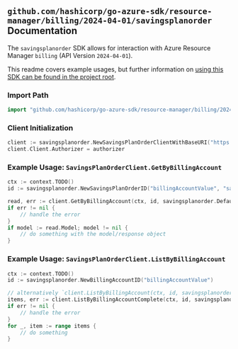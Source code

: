 
## `github.com/hashicorp/go-azure-sdk/resource-manager/billing/2024-04-01/savingsplanorder` Documentation

The `savingsplanorder` SDK allows for interaction with Azure Resource Manager `billing` (API Version `2024-04-01`).

This readme covers example usages, but further information on [using this SDK can be found in the project root](https://github.com/hashicorp/go-azure-sdk/tree/main/docs).

### Import Path

```go
import "github.com/hashicorp/go-azure-sdk/resource-manager/billing/2024-04-01/savingsplanorder"
```


### Client Initialization

```go
client := savingsplanorder.NewSavingsPlanOrderClientWithBaseURI("https://management.azure.com")
client.Client.Authorizer = authorizer
```


### Example Usage: `SavingsPlanOrderClient.GetByBillingAccount`

```go
ctx := context.TODO()
id := savingsplanorder.NewSavingsPlanOrderID("billingAccountValue", "savingsPlanOrderIdValue")

read, err := client.GetByBillingAccount(ctx, id, savingsplanorder.DefaultGetByBillingAccountOperationOptions())
if err != nil {
	// handle the error
}
if model := read.Model; model != nil {
	// do something with the model/response object
}
```


### Example Usage: `SavingsPlanOrderClient.ListByBillingAccount`

```go
ctx := context.TODO()
id := savingsplanorder.NewBillingAccountID("billingAccountValue")

// alternatively `client.ListByBillingAccount(ctx, id, savingsplanorder.DefaultListByBillingAccountOperationOptions())` can be used to do batched pagination
items, err := client.ListByBillingAccountComplete(ctx, id, savingsplanorder.DefaultListByBillingAccountOperationOptions())
if err != nil {
	// handle the error
}
for _, item := range items {
	// do something
}
```
